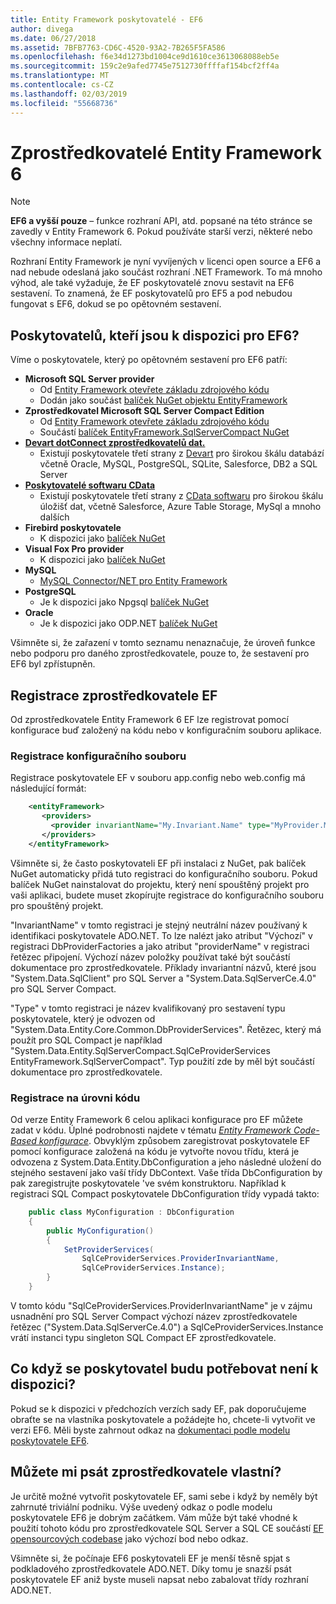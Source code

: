 ```yaml
---
title: Entity Framework poskytovatelé - EF6
author: divega
ms.date: 06/27/2018
ms.assetid: 7BFB7763-CD6C-4520-93A2-7B265F5FA586
ms.openlocfilehash: f6e34d1273bd1004ce9d1610ce3613068088eb5e
ms.sourcegitcommit: 159c2e9afed7745e7512730ffffaf154bcf2ff4a
ms.translationtype: MT
ms.contentlocale: cs-CZ
ms.lasthandoff: 02/03/2019
ms.locfileid: "55668736"
---
```

# <a name="entity-framework-6-providers"></a>Zprostředkovatelé Entity Framework 6
> [!NOTE]
> **EF6 a vyšší pouze** – funkce rozhraní API, atd. popsané na této stránce se zavedly v Entity Framework 6. Pokud používáte starší verzi, některé nebo všechny informace neplatí.

Rozhraní Entity Framework je nyní vyvíjených v licenci open source a EF6 a nad nebude odeslaná jako součást rozhraní .NET Framework. To má mnoho výhod, ale také vyžaduje, že EF poskytovatelé znovu sestavit na EF6 sestavení. To znamená, že EF poskytovatelů pro EF5 a pod nebudou fungovat s EF6, dokud se po opětovném sestavení.

## <a name="which-providers-are-available-for-ef6"></a>Poskytovatelů, kteří jsou k dispozici pro EF6?

Víme o poskytovatele, který po opětovném sestavení pro EF6 patří:

*   **Microsoft SQL Server provider**
    *   Od [Entity Framework otevřete základu zdrojového kódu](http://github.com/aspnet/EntityFramework6)
    *   Dodán jako součást [balíček NuGet objektu EntityFramework](http://nuget.org/packages/EntityFramework)
*   **Zprostředkovatel Microsoft SQL Server Compact Edition**
    *   Od [Entity Framework otevřete základu zdrojového kódu](http://github.com/aspnet/EntityFramework6)
    *   Součástí [balíček EntityFramework.SqlServerCompact NuGet](http://nuget.org/packages/EntityFramework.SqlServerCompact)
*   [**Devart dotConnect zprostředkovatelů dat.**](http://www.devart.com/dotconnect/)
    *   Existují poskytovatele třetí strany z [Devart](http://www.devart.com/) pro širokou škálu databází včetně Oracle, MySQL, PostgreSQL, SQLite, Salesforce, DB2 a SQL Server
*   [**Poskytovatelé softwaru CData**](http://www.cdata.com/ado/)
    *   Existují poskytovatele třetí strany z [CData softwaru](http://www.cdata.com/ado/) pro širokou škálu úložišť dat, včetně Salesforce, Azure Table Storage, MySql a mnoho dalších
*   **Firebird poskytovatele**
    *   K dispozici jako [balíček NuGet](https://www.nuget.org/packages/EntityFramework.Firebird/)
*   **Visual Fox Pro provider**
    *   K dispozici jako [balíček NuGet](https://www.nuget.org/packages/VFPEntityFrameworkProvider2/)
*   **MySQL**
    *   [MySQL Connector/NET pro Entity Framework](https://dev.mysql.com/doc/connector-net/en/connector-net-entityframework60.html)
*   **PostgreSQL**
    *   Je k dispozici jako Npgsql [balíček NuGet](https://www.nuget.org/packages/EntityFramework6.Npgsql/)
*   **Oracle**
    *   Je k dispozici jako ODP.NET [balíček NuGet](https://www.nuget.org/packages/Oracle.ManagedDataAccess.EntityFramework/)

Všimněte si, že zařazení v tomto seznamu nenaznačuje, že úroveň funkce nebo podporu pro daného zprostředkovatele, pouze to, že sestavení pro EF6 byl zpřístupněn.

## <a name="registering-ef-providers"></a>Registrace zprostředkovatele EF

Od zprostředkovatele Entity Framework 6 EF lze registrovat pomocí konfigurace buď založený na kódu nebo v konfiguračním souboru aplikace.

### <a name="config-file-registration"></a>Registrace konfiguračního souboru

Registrace poskytovatele EF v souboru app.config nebo web.config má následující formát:


``` xml
    <entityFramework>
       <providers>
         <provider invariantName="My.Invariant.Name" type="MyProvider.MyProviderServices, MyAssembly" />
       </providers>
    </entityFramework>
```

Všimněte si, že často poskytovateli EF při instalaci z NuGet, pak balíček NuGet automaticky přidá tuto registraci do konfiguračního souboru. Pokud balíček NuGet nainstalovat do projektu, který není spouštěný projekt pro vaši aplikaci, budete muset zkopírujte registrace do konfiguračního souboru pro spouštěný projekt.

"InvariantName" v tomto registraci je stejný neutrální název používaný k identifikaci poskytovatele ADO.NET. To lze nalézt jako atribut "Výchozí" v registraci DbProviderFactories a jako atribut "providerName" v registraci řetězec připojení. Výchozí název položky používat také být součástí dokumentace pro zprostředkovatele. Příklady invariantní názvů, které jsou "System.Data.SqlClient" pro SQL Server a "System.Data.SqlServerCe.4.0" pro SQL Server Compact.

"Type" v tomto registraci je název kvalifikovaný pro sestavení typu poskytovatele, který je odvozen od "System.Data.Entity.Core.Common.DbProviderServices". Řetězec, který má použít pro SQL Compact je například "System.Data.Entity.SqlServerCompact.SqlCeProviderServices EntityFramework.SqlServerCompact". Typ použití zde by měl být součástí dokumentace pro zprostředkovatele.

### <a name="code-based-registration"></a>Registrace na úrovni kódu

Od verze Entity Framework 6 celou aplikaci konfigurace pro EF můžete zadat v kódu. Úplné podrobnosti najdete v tématu  _[Entity Framework Code-Based konfigurace](https://msdn.microsoft.com/data/jj680699)_. Obvyklým způsobem zaregistrovat poskytovatele EF pomocí konfigurace založená na kódu je vytvořte novou třídu, která je odvozena z System.Data.Entity.DbConfiguration a jeho následné uložení do stejného sestavení jako vaší třídy DbContext. Vaše třída DbConfiguration by pak zaregistrujte poskytovatele 've svém konstruktoru. Například k registraci SQL Compact poskytovatele DbConfiguration třídy vypadá takto:

``` csharp
    public class MyConfiguration : DbConfiguration
    {
        public MyConfiguration()
        {
            SetProviderServices(
                SqlCeProviderServices.ProviderInvariantName,
                SqlCeProviderServices.Instance);
        }
    }
```

V tomto kódu "SqlCeProviderServices.ProviderInvariantName" je v zájmu usnadnění pro SQL Server Compact výchozí název zprostředkovatele řetězec ("System.Data.SqlServerCe.4.0") a SqlCeProviderServices.Instance vrátí instanci typu singleton SQL Compact EF zprostředkovatele.

## <a name="what-if-the-provider-i-need-isnt-available"></a>Co když se poskytovatel budu potřebovat není k dispozici?

Pokud se k dispozici v předchozích verzích sady EF, pak doporučujeme obraťte se na vlastníka poskytovatele a požádejte ho, chcete-li vytvořit ve verzi EF6. Měli byste zahrnout odkaz na [dokumentaci podle modelu poskytovatele EF6](~/ef6/fundamentals/providers/provider-model.md).

## <a name="can-i-write-a-provider-myself"></a>Můžete mi psát zprostředkovatele vlastní?

Je určitě možné vytvořit poskytovatele EF, sami sebe i když by neměly být zahrnuté triviální podniku. Výše uvedený odkaz o podle modelu poskytovatele EF6 je dobrým začátkem. Vám může být také vhodné k použití tohoto kódu pro zprostředkovatele SQL Server a SQL CE součástí [EF opensourcových codebase](https://github.com/aspnet/EntityFramework6) jako výchozí bod nebo odkaz.

Všimněte si, že počínaje EF6 poskytovateli EF je menší těsně spjat s podkladového zprostředkovatele ADO.NET. Díky tomu je snazší psát poskytovatele EF aniž byste museli napsat nebo zabalovat třídy rozhraní ADO.NET.

